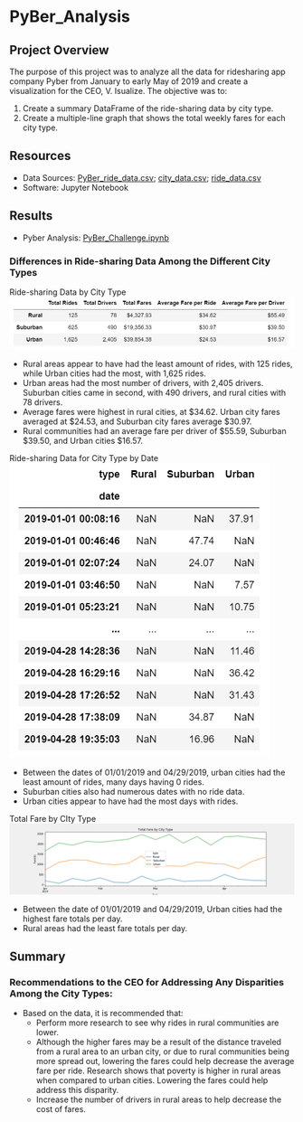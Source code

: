 # PyBer_Analysis

## Project Overview
The purpose of this project was to analyze all the data for ridesharing app company Pyber from January to early May of 2019 and create a visualization for the CEO, V. Isualize. The objective was to:

1. Create a summary DataFrame of the ride-sharing data by city type.
2. Create a multiple-line graph that shows the total weekly fares for each city type.

## Resources
- Data Sources: [PyBer_ride_data.csv](Resources/PyBer_ride_data.csv); [city_data.csv](Resources/city_data.csv); [ride_data.csv](Resources/ride_data.csv)
- Software: Jupyter Notebook

## Results
- Pyber Analysis: [PyBer_Challenge.ipynb](PyBer_Challenge.ipynb)

### Differences in Ride-sharing Data Among the Different City Types
Ride-sharing Data by City Type
<br>
![City_Summary](Resources/city_summary.png)
<br>
- Rural areas appear to have had the least amount of rides, with 125 rides, while Urban cities had the most, with 1,625 rides.
- Urban areas had the most number of drivers, with 2,405 drivers. Suburban cities came in second, with 490 drivers, and rural cities with 78 drivers.
- Average fares were highest in rural cities, at $34.62. Urban city fares averaged at $24.53, and Suburban city fares average $30.97.
- Rural communities had an average fare per driver of $55.59, Suburban $39.50, and Urban cities $16.57.

Ride-sharing Data for City Type by Date
<br>
![Date Summary](Resources/date_summary.png)
<br>
- Between the dates of 01/01/2019 and 04/29/2019, urban cities had the least amount of rides, many days having 0 rides.
- Suburban cities also had numerous dates with no ride data.
- Urban cities appear to have had the most days with rides.

Total Fare by CIty Type
<br>
![Pyber Fare Summary](analysis/PyBer_fare_summary.png)
<br>
- Between the date of 01/01/2019 and 04/29/2019, Urban cities had the highest fare totals per day.
- Rural areas had the least fare totals per day.

## Summary
### Recommendations to the CEO for Addressing Any Disparities Among the City Types:
- Based on the data, it is recommended that:
  - Perform more research to see why rides in rural communities are lower.
  - Although the higher fares may be a result of the distance traveled from a rural area to an urban city, or due to rural communities being more spread out, lowering the fares could help decrease the average fare per ride. Research shows that poverty is higher in rural areas when compared to urban cities. Lowering the fares could help address this disparity.
  - Increase the number of drivers in rural areas to help decrease the cost of fares.
